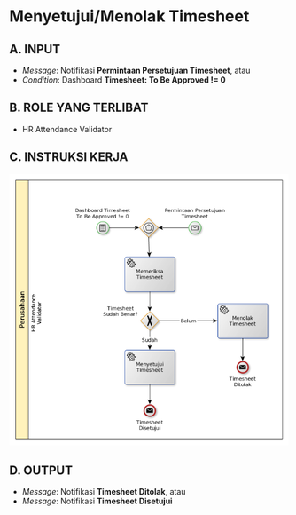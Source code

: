 # Menyetujui/Menolak Timesheet

## <a name="input">A. INPUT</a>

* *Message*: Notifikasi **Permintaan Persetujuan Timesheet**, atau
* *Condition*: Dashboard **Timesheet: To Be Approved != 0**

## <a name="role">B. ROLE YANG TERLIBAT</a>

* HR Attendance Validator

## <a name="instruksi">C. INSTRUKSI KERJA</a>

![](../../img/menyetujui-menolak-timesheet.png)

## <a name="input">D. OUTPUT</a>

* *Message*: Notifikasi **Timesheet Ditolak**, atau
* *Message*: Notifikasi **Timesheet Disetujui**
